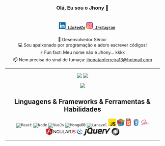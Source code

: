 <h3 align="center">Olá, Eu sou o Jhony 👋</h3>
<h5 align="center">
  <code>
    <a href="https://www.linkedin.com/in/jhonatanciriaco/" target:"_blank" title="LinkedIn Profile"><img width="22" src="https://github.com/JhonySpark/JhonatanFCiriaco/blob/master/images/linkedin.svg"> LinkedIn</a></code>
  <code><a href="https://www.instagram.com/jhonatan_ciriaco/" title="Instagram Profile" target:"_blank"><img width="22" src="https://github.com/JhonySpark/JhonatanFCiriaco/blob/master/images/instagram.svg"> Instagram</a></code>
</h5>
<p align="center">
  🔬 Desenvolvedor Sênior
   <br>
  💻 Sou apaixonado por programação e adoro escrever códigos! 
  <br>
  ⚡ Fun fact: Meu nome não é Jhony... kkkk
  <br>
  📫 Nem precisa do sinal de fumaça: <a href="mailto: jhonatanferreira13@hotmail.com">jhonatanferreira13@hotmail.com</a>
</p>

<hr>
<div align="center">
  <img height="180em" src="https://github-readme-stats.vercel.app/api/?username=jhonyspark&count_private=true&show_icons=true"/>
  <img height="180em" src="https://github-readme-stats.vercel.app/api/top-langs/?username=jhonyspark&layout=compact&langs_count=8"/> 
</div>

<p align="center">
  <img alig src="https://github-profile-trophy.vercel.app/?username=jhonyspark&column=6&rank=SSS,SS,S,AAA,AA,A,B,C" />
</p>
 
<h2 align="center">Linguagens & Frameworks & Ferramentas & Habilidades</h2>

<p align="center">
  <code><img title="React" height="25" src="https://upload.wikimedia.org/wikipedia/commons/thumb/a/a7/React-icon.svg/512px-React-icon.svg.png"></code>
  <code><img title="Node" height="25" src="https://www.mediapreset.com/wp-content/uploads/2017/02/MediaPreset.com-Node.js-Application-Development-Service.jpg"></code>
  <code><img title="VueJs" height="25" src="https://www.fabiofranchino.com/assets/posts/vuejs-nice-to-meet-you/cover.png"></code>
  <code><img title="MongoDB" height="25" src="https://cdn.iconscout.com/icon/free/png-512/mongodb-5-1175140.png"></code>
  <code><img title="Laravel" height="25" src="https://cdn.iconscout.com/icon/free/png-256/laravel-226015.png"></code>
  <code><img title="Javascript" height="25" src="https://github.com/JhonySpark/JhonatanFCiriaco/blob/master/images/javascript.svg"></code>
  <code><img title="Problem Solving" height="25" src="https://github.com/JhonySpark/JhonatanFCiriaco/blob/master/images/problemSolving.png"></code>
  <code><img title="HTML5" height="25" src="https://github.com/JhonySpark/JhonatanFCiriaco/blob/master/images/html5.svg"></code>
  <code><img title="CSS" height="25" src="https://github.com/JhonySpark/JhonatanFCiriaco/blob/master/images/css.svg"></code>
  <code><img title="SAAS" height="25" src="https://github.com/JhonySpark/JhonatanFCiriaco/blob/master/images/sass.svg"></code>
  <code><img title="AngularJS" height="25" src="https://github.com/JhonySpark/JhonatanFCiriaco/blob/master/images/angularjs.svg"></code>
  <code><img title="JQuery" height="25" src="https://github.com/JhonySpark/JhonatanFCiriaco/blob/master/images/jquery.svg"></code>
  <code><img title="JSON" height="25" src="https://github.com/JhonySpark/JhonatanFCiriaco/blob/master/images/json.svg"></code>
</p>

<!-- <a href="https://github.com/jhonyspark">
  <img align="center" src="https://github-readme-stats.vercel.app/api/top-langs/?username=jhonyspark&hide=java,html&title_color=ffffff&text_color=c9cacc&icon_color=2bbc8a&bg_color=1d1f21" /> -->
</a>
</p>
<hr>

<!-- <h4 align="center"><a href=https://github.com/jhonyspark?tab=repositories" title="Show Repositories">🔎 Repositórios 🔍</a></h4>
<br><br><br><br><br><br><br><br><br><br><br><br><br>
 -->
<!--
**jhonyspark/jhonyspark** is a ✨ _special_ ✨ repository because its `README.md` (this file) appears on your GitHub profile.

Here are some ideas to get you started:

- 🔭 I’m currently working on ...
- 🌱 I’m currently learning ...
- 👯 I’m looking to collaborate on ...
- 🤔 I’m looking for help with ...
- 💬 Ask me about ...
- 📫 How to reach me: ...
- 😄 Pronouns: ...
- ⚡ Fun fact: ...

Notes: If you want use this readme, firstly star it please. If you can't align your repositories like this, please change your repository desription to shorter than now. Maybe 4 or 5 word will be good.

-->
